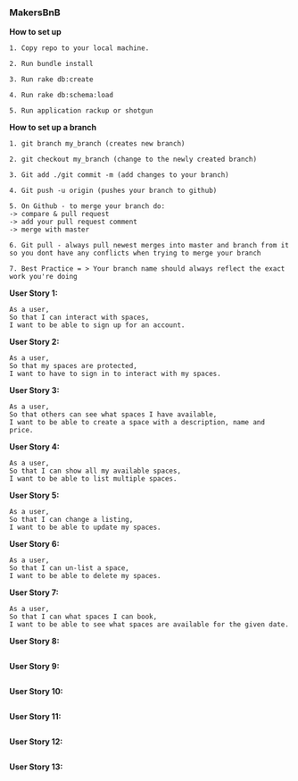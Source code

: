 ### MakersBnB ###

**How to set up**
```
1. Copy repo to your local machine.
```
```
2. Run bundle install
```
```
3. Run rake db:create
```
```
4. Run rake db:schema:load
```
```
5. Run application rackup or shotgun
```

**How to set up a branch**
```
1. git branch my_branch (creates new branch)
```
```
2. git checkout my_branch (change to the newly created branch)
```
```
3. Git add ./git commit -m (add changes to your branch)
```
```
4. Git push -u origin (pushes your branch to github)
```
```
5. On Github - to merge your branch do:
-> compare & pull request
-> add your pull request comment
-> merge with master
```
```
6. Git pull - always pull newest merges into master and branch from it so you dont have any conflicts when trying to merge your branch
```
```
7. Best Practice = > Your branch name should always reflect the exact work you're doing
```

**User Story 1:**
```
As a user,
So that I can interact with spaces,
I want to be able to sign up for an account.
```
**User Story 2:**
```
As a user,
So that my spaces are protected,
I want to have to sign in to interact with my spaces.
```
**User Story 3:**
```
As a user,
So that others can see what spaces I have available,
I want to be able to create a space with a description, name and price.
```
**User Story 4:**
```
As a user,
So that I can show all my available spaces,
I want to be able to list multiple spaces.
```
**User Story 5:**
```
As a user,
So that I can change a listing,
I want to be able to update my spaces.
```
**User Story 6:**
```
As a user,
So that I can un-list a space,
I want to be able to delete my spaces.
```
**User Story 7:**
```
As a user,
So that I can what spaces I can book,
I want to be able to see what spaces are available for the given date.
```
**User Story 8:**
```

```
**User Story 9:**
```

```
**User Story 10:**
```

```
**User Story 11:**
```

```
**User Story 12:**
```

```
**User Story 13:**
```

```
